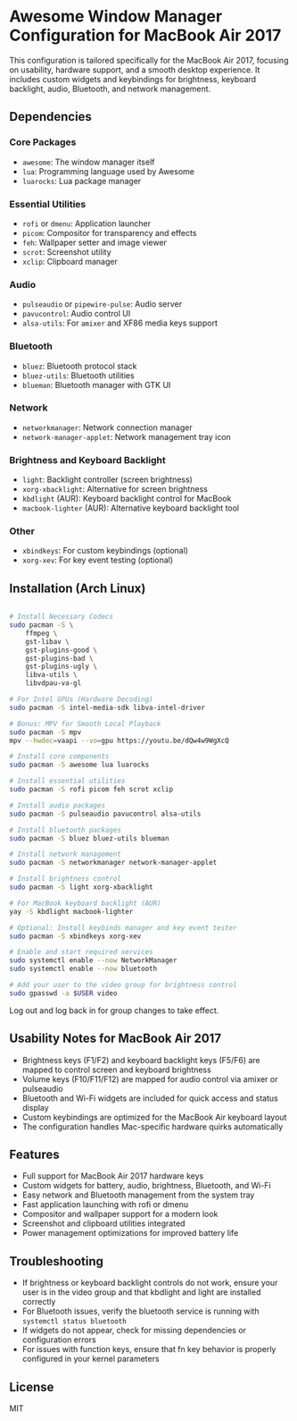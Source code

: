 # Awesome Window Manager Configuration for MacBook Air 2017

This configuration is tailored specifically for the MacBook Air 2017, focusing on usability, hardware support, and a smooth desktop experience. It includes custom widgets and keybindings for brightness, keyboard backlight, audio, Bluetooth, and network management.

## Dependencies

### Core Packages
- `awesome`: The window manager itself
- `lua`: Programming language used by Awesome
- `luarocks`: Lua package manager

### Essential Utilities
- `rofi` or `dmenu`: Application launcher
- `picom`: Compositor for transparency and effects
- `feh`: Wallpaper setter and image viewer
- `scrot`: Screenshot utility
- `xclip`: Clipboard manager

### Audio
- `pulseaudio` or `pipewire-pulse`: Audio server
- `pavucontrol`: Audio control UI
- `alsa-utils`: For `amixer` and XF86 media keys support

### Bluetooth
- `bluez`: Bluetooth protocol stack
- `bluez-utils`: Bluetooth utilities
- `blueman`: Bluetooth manager with GTK UI

### Network
- `networkmanager`: Network connection manager
- `network-manager-applet`: Network management tray icon

### Brightness and Keyboard Backlight
- `light`: Backlight controller (screen brightness)
- `xorg-xbacklight`: Alternative for screen brightness
- `kbdlight` (AUR): Keyboard backlight control for MacBook
- `macbook-lighter` (AUR): Alternative keyboard backlight tool

### Other
- `xbindkeys`: For custom keybindings (optional)
- `xorg-xev`: For key event testing (optional)

## Installation (Arch Linux)

```bash

# Install Necessary Codecs
sudo pacman -S \
    ffmpeg \
    gst-libav \
    gst-plugins-good \
    gst-plugins-bad \
    gst-plugins-ugly \
    libva-utils \
    libvdpau-va-gl

# For Intel GPUs (Hardware Decoding)
sudo pacman -S intel-media-sdk libva-intel-driver

# Bonus: MPV for Smooth Local Playback
sudo pacman -S mpv
mpv --hwdec=vaapi --vo=gpu https://youtu.be/dQw4w9WgXcQ

# Install core components
sudo pacman -S awesome lua luarocks

# Install essential utilities
sudo pacman -S rofi picom feh scrot xclip

# Install audio packages
sudo pacman -S pulseaudio pavucontrol alsa-utils

# Install bluetooth packages
sudo pacman -S bluez bluez-utils blueman

# Install network management
sudo pacman -S networkmanager network-manager-applet

# Install brightness control
sudo pacman -S light xorg-xbacklight

# For MacBook keyboard backlight (AUR)
yay -S kbdlight macbook-lighter

# Optional: Install keybinds manager and key event tester
sudo pacman -S xbindkeys xorg-xev

# Enable and start required services
sudo systemctl enable --now NetworkManager
sudo systemctl enable --now bluetooth

# Add your user to the video group for brightness control
sudo gpasswd -a $USER video
```

Log out and log back in for group changes to take effect.

## Usability Notes for MacBook Air 2017

- Brightness keys (F1/F2) and keyboard backlight keys (F5/F6) are mapped to control screen and keyboard brightness
- Volume keys (F10/F11/F12) are mapped for audio control via amixer or pulseaudio
- Bluetooth and Wi-Fi widgets are included for quick access and status display
- Custom keybindings are optimized for the MacBook Air keyboard layout
- The configuration handles Mac-specific hardware quirks automatically

## Features

- Full support for MacBook Air 2017 hardware keys
- Custom widgets for battery, audio, brightness, Bluetooth, and Wi-Fi
- Easy network and Bluetooth management from the system tray
- Fast application launching with rofi or dmenu
- Compositor and wallpaper support for a modern look
- Screenshot and clipboard utilities integrated
- Power management optimizations for improved battery life

## Troubleshooting

- If brightness or keyboard backlight controls do not work, ensure your user is in the video group and that kbdlight and light are installed correctly
- For Bluetooth issues, verify the bluetooth service is running with `systemctl status bluetooth`
- If widgets do not appear, check for missing dependencies or configuration errors
- For issues with function keys, ensure that fn key behavior is properly configured in your kernel parameters

## License

MIT